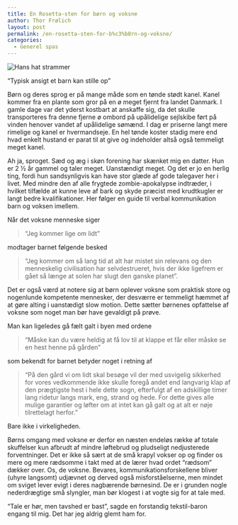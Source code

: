 ```yaml
---
title: En Rosetta-sten for børn og voksne
author: Thor Frølich
layout: post
permalink: /en-rosetta-sten-for-b%c3%b8rn-og-voksne/
categories:
  - Generel spas
---
```

<div class="bitImage bitRight" style="width: 252px">
  <img alt="Hans hat strammer" src="http://abekat.net/wp-content/images/sadkid.jpg" /></p> <p>
    “Typisk ansigt et barn kan stille op”
  </p>
</div>

Børn og deres sprog er på mange måde som en tønde stødt kanel. Kanel kommer fra en plante som gror på en ø meget fjernt fra landet Danmark. I gamle dage var det yderst kostbart at anskaffe sig, da det skulle transporteres fra denne fjerne ø ombord på upålidelige sejlskibe ført på vinden henover vandet af upålidelige sømænd. I dag er priserne langt mere rimelige og kanel er hvermandseje. En hel tønde koster stadig mere end hvad enkelt hustand er parat til at give og indeholder altså også temmeligt meget kanel.<!--more-->

Ah ja, sproget. Sæd og æg i skøn forening har skænket mig en datter. Hun er 2 ½ år gammel og taler meget. Uanstændigt meget. Og det er jo en herlig ting, fordi hun sandsynligvis kan have stor glæde af gode talegaver her i livet. Med mindre den af alle frygtede zombie-apokalypse indtræder, i hvilket tilfælde at kunne leve af bark og skyde præcist med krudtkugler er langt bedre kvalifikationer. Her følger en guide til verbal kommunikation barn og voksen imellem.

Når det voksne menneske siger 

> “Jeg kommer lige om lidt”

modtager barnet følgende besked 

> “Jeg kommer om så lang tid at alt har mistet sin relevans og den menneskelig civilisation har selvdestrueret, hvis der ikke ligefrem er gået så længe at solen har slugt den ganske planet”.

Det er også værd at notere sig at børn oplever voksne som praktisk store og nogenlunde kompetente mennesker, der desværre er temmeligt hæmmet af at gøre alting i uanstædigt slow motion. Dette sætter børnenes opfattelse af voksne som noget man bør have gevaldigt på prøve.

Man kan ligeledes gå fælt galt i byen med ordene

> “Måske kan du være heldig at få lov til at klappe et får eller måske se en hest henne på gården”

som bekendt for barnet betyder noget i retning af 

> “På den gård vi om lidt skal besøge vil der med usvigelig sikkerhed for vores vedkommende ikke skulle foregå andet end langvarig klap af den prægtigste hest i hele dette sogn, efterfulgt af en adskillige timer lang ridetur langs mark, eng, strand og hede. For dette gives alle mulige garantier og løfter om at intet kan gå galt og at alt er nøje tilrettelagt herfor.”

Bare ikke i virkeligheden. 

Børns omgang med voksne er derfor en næsten endeløs række af totale skuffelser kun afbrudt af mindre løftebrud og pludseligt nedjusterede forventninger. Det er ikke så sært at de små krapyl vokser op og finder os mere og mere rædsomme i takt med at de lærer hvad ordet “rædsom” dækker over. Os, de voksne. Bevares, kommunikationsforskellene bliver (uhyre langsomt) udjævnet og derved også misforståelserne, men mindet om sviget lever evigt i deres nagbærende børnesind. De er i grunden nogle nederdrægtige små slyngler, man bør klogest i at vogte sig for at tale med. 

“Tale er hør, men tavshed er bast”, sagde en forstandig tekstil-baron engang til mig. Det har jeg aldrig glemt ham for.